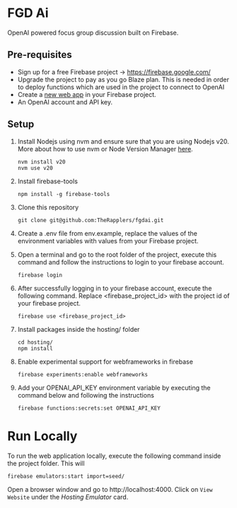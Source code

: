 # FGD Ai

OpenAI powered focus group discussion built on Firebase.

## Pre-requisites

- Sign up for a free Firebase project -> https://firebase.google.com/
- Upgrade the project to pay as you go Blaze plan. This is needed in order to deploy functions which are used in the project to connect to OpenAI
- Create a [new web app](https://firebase.google.com/learn/pathways/firebase-web) in your Firebase project.
- An OpenAI account and API key.

## Setup

1. Install Nodejs using nvm and ensure sure that you are using Nodejs v20. More about how to use nvm or Node Version Manager [here](https://github.com/nvm-sh/nvm).


    ```
    nvm install v20
    nvm use v20
    ```

1. Install firebase-tools

    ```
    npm install -g firebase-tools
    ```

1. Clone this repository

    ```
    git clone git@github.com:TheRapplers/fgdai.git
    ```

1. Create a .env file from env.example, replace the values of the environment variables with values from your Firebase project.
1. Open a terminal and go to the root folder of the project, execute this command and follow the instructions to login to your firebase account.

    ```
    firebase login
    ```

1. After successfully logging in to your firebase account, execute the following command. Replace <firebase_project_id> with the project id of your firebase project.

    ```
    firebase use <firebase_project_id>
    ```

1. Install packages inside the hosting/ folder

    ```
    cd hosting/
    npm install
    ```

1. Enable experimental support for webframeworks in firebase

    ```
    firebase experiments:enable webframeworks
    ```
1. Add your OPENAI_API_KEY environment variable by executing the command below and following the instructions
    ```
    firebase functions:secrets:set OPENAI_API_KEY
    ```

# Run Locally

To run the web application locally, execute the following command inside the project folder. This will 

```firebase emulators:start import=seed/```

Open a browser window and go to http://localhost:4000. Click on ```View Website``` under the *Hosting Emulator* card.
